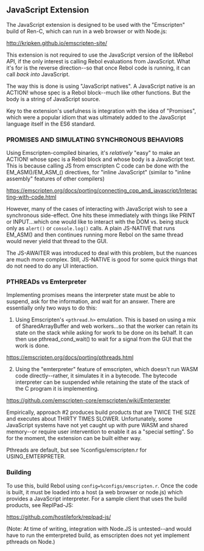 ## JavaScript Extension

The JavaScript extension is designed to be used with the "Emscripten" build
of Ren-C, which can run in a web browser or with Node.js:

http://kripken.github.io/emscripten-site/

This extension is not required to use the JavaScript version of the libRebol
API, if the only interest is calling Rebol evaluations from JavaScript.  What
it's for is the reverse direction--so that once Rebol code is running, it can
call *back into* JavaScript.

The way this is done is using "JavaScript natives".  A JavaScript native is
an ACTION! whose spec is a Rebol block--much like other functions.  But the
body is a string of JavaScript source.

Key to the extension's usefulness is integration with the idea of "Promises",
which were a popular idiom that was ultimately added to the JavaScript
language itself in the ES6 standard.

### PROMISES AND SIMULATING SYNCHRONOUS BEHAVIORS

Using Emscripten-compiled binaries, it's *relatively* "easy" to make an
ACTION! whose spec is a Rebol block and whose body is a JavaScript text.
This is because calling JS from emscripten C code can be done with the
EM_ASM()/EM_ASM_() directives, for "inline JavaScript" (similar to "inline
assembly" features of other compilers)

https://emscripten.org/docs/porting/connecting_cpp_and_javascript/Interacting-with-code.html

However, many of the cases of interacting with JavaScript wish to see a
synchronous side-effect.  One hits these immediately with things like PRINT
or INPUT...which one would like to interact with the DOM vs. being stuck only
as `alert()` or `console.log()` calls.  A plain JS-NATIVE that runs EM_ASM()
and then continues running more Rebol on the same thread would never yield
that thread to the GUI.  

The JS-AWAITER was introduced to deal with this problem, but the nuances are
much more complex.  Still, JS-NATIVE is good for some quick things that do not
need to do any UI interaction.

### PTHREADs vs Emterpreter

Implementing promises means the interpreter state must be able to suspend,
ask for the information, and wait for an answer.  There are essentially only
two ways to do this:

1. Using Emscripten's `<pthread.h>` emulation.  This is based on using a mix
of SharedArrayBuffer and web workers...so that the worker can retain its
state on the stack while asking for work to be done on its behalf.  It can
then use pthread_cond_wait() to wait for a signal from the GUI that the work
is done.

https://emscripten.org/docs/porting/pthreads.html

2. Using the "emterpreter" feature of emscripten, which doesn't run WASM code
directly--rather, it simulates it in a bytecode.  The bytecode interpreter can
be suspended while retaining the state of the stack of the C program it is
implementing.

https://github.com/emscripten-core/emscripten/wiki/Emterpreter

Empirically, approach #2 produces build products that are TWICE THE SIZE and
executes about THIRTY TIMES SLOWER.  Unfortunately, some JavaScript systems
have not yet caught up with pure WASM and shared memory--or require user
intervention to enable it as a "special setting".  So for the moment, the
extension can be built either way.

Pthreads are default, but see %configs/emscripten.r for USING_EMTERPRETER.

### Building

To use this, build Rebol using `config=%configs/emscripten.r`.  Once the code
is built, it must be loaded into a host (a web browser or node.js) which
provides a JavaScript interpreter.  For a sample client that uses the build
products, see ReplPad-JS:

https://github.com/hostilefork/replpad-js/

(Note: At time of writing, integration with Node.JS is untested--and would
have to run the emterpreted build, as emscripten does not yet implement
pthreads on Node.)
